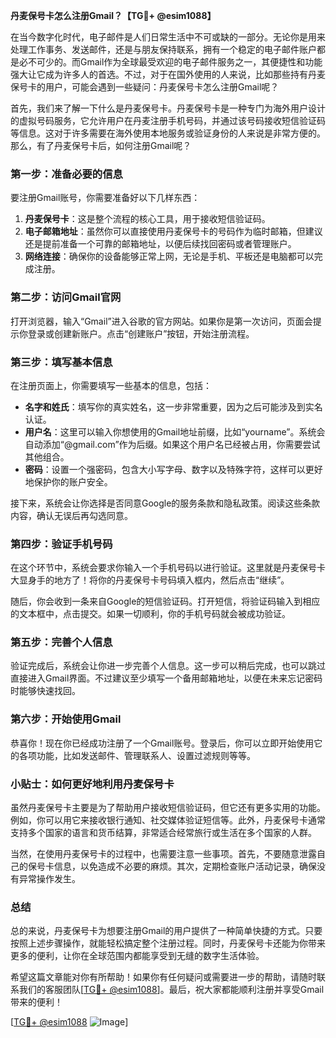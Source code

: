 **丹麦保号卡怎么注册Gmail？【TG💪+ @esim1088】**

在当今数字化时代，电子邮件是人们日常生活中不可或缺的一部分。无论你是用来处理工作事务、发送邮件，还是与朋友保持联系，拥有一个稳定的电子邮件账户都是必不可少的。而Gmail作为全球最受欢迎的电子邮件服务之一，其便捷性和功能强大让它成为许多人的首选。不过，对于在国外使用的人来说，比如那些持有丹麦保号卡的用户，可能会遇到一些疑问：丹麦保号卡怎么注册Gmail呢？

首先，我们来了解一下什么是丹麦保号卡。丹麦保号卡是一种专门为海外用户设计的虚拟号码服务，它允许用户在丹麦注册手机号码，并通过该号码接收短信验证码等信息。这对于许多需要在海外使用本地服务或验证身份的人来说是非常方便的。那么，有了丹麦保号卡后，如何注册Gmail呢？

### **第一步：准备必要的信息**

要注册Gmail账号，你需要准备好以下几样东西：

1. **丹麦保号卡**：这是整个流程的核心工具，用于接收短信验证码。
2. **电子邮箱地址**：虽然你可以直接使用丹麦保号卡的号码作为临时邮箱，但建议还是提前准备一个可靠的邮箱地址，以便后续找回密码或者管理账户。
3. **网络连接**：确保你的设备能够正常上网，无论是手机、平板还是电脑都可以完成注册。

### **第二步：访问Gmail官网**

打开浏览器，输入“Gmail”进入谷歌的官方网站。如果你是第一次访问，页面会提示你登录或创建新账户。点击“创建账户”按钮，开始注册流程。

### **第三步：填写基本信息**

在注册页面上，你需要填写一些基本的信息，包括：

- **名字和姓氏**：填写你的真实姓名，这一步非常重要，因为之后可能涉及到实名认证。
- **用户名**：这里可以输入你想使用的Gmail地址前缀，比如“yourname”。系统会自动添加“@gmail.com”作为后缀。如果这个用户名已经被占用，你需要尝试其他组合。
- **密码**：设置一个强密码，包含大小写字母、数字以及特殊字符，这样可以更好地保护你的账户安全。

接下来，系统会让你选择是否同意Google的服务条款和隐私政策。阅读这些条款内容，确认无误后再勾选同意。

### **第四步：验证手机号码**

在这个环节中，系统会要求你输入一个手机号码以进行验证。这里就是丹麦保号卡大显身手的地方了！将你的丹麦保号卡号码填入框内，然后点击“继续”。

随后，你会收到一条来自Google的短信验证码。打开短信，将验证码输入到相应的文本框中，点击提交。如果一切顺利，你的手机号码就会被成功验证。

### **第五步：完善个人信息**

验证完成后，系统会让你进一步完善个人信息。这一步可以稍后完成，也可以跳过直接进入Gmail界面。不过建议至少填写一个备用邮箱地址，以便在未来忘记密码时能够快速找回。

### **第六步：开始使用Gmail**

恭喜你！现在你已经成功注册了一个Gmail账号。登录后，你可以立即开始使用它的各项功能，比如发送邮件、管理联系人、设置过滤规则等等。

### **小贴士：如何更好地利用丹麦保号卡**

虽然丹麦保号卡主要是为了帮助用户接收短信验证码，但它还有更多实用的功能。例如，你可以用它来接收银行通知、社交媒体验证短信等。此外，丹麦保号卡通常支持多个国家的语言和货币结算，非常适合经常旅行或生活在多个国家的人群。

当然，在使用丹麦保号卡的过程中，也需要注意一些事项。首先，不要随意泄露自己的保号卡信息，以免造成不必要的麻烦。其次，定期检查账户活动记录，确保没有异常操作发生。

### **总结**

总的来说，丹麦保号卡为想要注册Gmail的用户提供了一种简单快捷的方式。只要按照上述步骤操作，就能轻松搞定整个注册过程。同时，丹麦保号卡还能为你带来更多的便利，让你在全球范围内都能享受到无缝的数字生活体验。

希望这篇文章能对你有所帮助！如果你有任何疑问或需要进一步的帮助，请随时联系我们的客服团队[[TG💪+ @esim1088](https://t.me/s/esim1088)]。最后，祝大家都能顺利注册并享受Gmail带来的便利！

[[TG💪+ @esim1088](https://t.me/s/esim1088) ![Image](https://i.postimg.cc/4NQfJmqS/Snipaste-2025-05-13-00-14-12.png)]